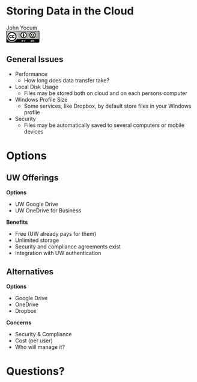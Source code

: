 # Storing Data in the Cloud
John Yocum  
![CC BY-SA 4.0](../images/cc_by-sa_4.png)  



## General Issues

- Performance
    - How long does data transfer take?
- Local Disk Usage
    - Files may be stored both on cloud and on each persons computer
- Windows Profile Size
    - Some services, like Dropbox, by default store files in your Windows profile
- Security
    - Files may be automatically saved to several computers or mobile devices

# Options

## UW Offerings

**Options**

- UW Google Drive
- UW OneDrive for Business

**Benefits**

- Free (UW already pays for them)
- Unlimited storage
- Security and compliance agreements exist
- Integration with UW authentication

## Alternatives

**Options**

- Google Drive
- OneDrive
- Dropbox

**Concerns**

- Security & Compliance
- Cost (per user)
- Who will manage it?

# Questions?
